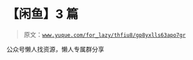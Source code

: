 # 【闲鱼】3 篇

> 原文：[`www.yuque.com/for_lazy/thfiu8/gp8yxlls63apo7gr`](https://www.yuque.com/for_lazy/thfiu8/gp8yxlls63apo7gr)

公众号懒人找资源，懒人专属群分享